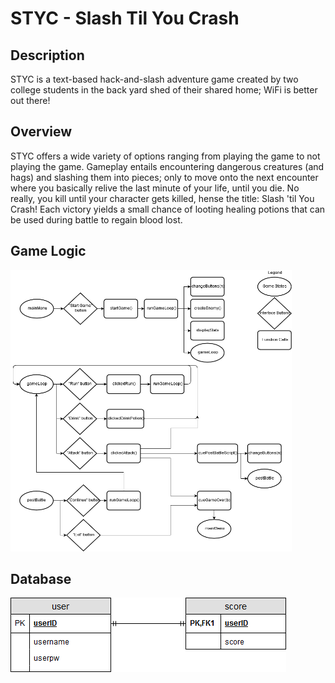 # STYC - Slash Til You Crash
<h2>Description</h2>
STYC is a text-based hack-and-slash adventure game created by two college students in the back yard shed of their shared home; WiFi is better out there!
<h2>Overview</h2>
STYC offers a wide variety of options ranging from playing the game to not playing the game. Gameplay entails encountering dangerous creatures (and hags) and slashing them into pieces; only to move onto the next encounter where you basically relive the last minute of your life, until you die. No really, you kill until your character gets killed, hense the title: Slash 'til You Crash! Each victory yields a small chance of looting healing potions that can be used during battle to regain blood lost. 
<h2>Game Logic</h2>
<img src="https://github.com/KodingKamp/SlashTilYouCrash/raw/master/images/Logic%20Flow%20Diagram.png" width=450px height=450px>
<h2>Database</h2>
<img src="https://github.com/KodingKamp/SlashTilYouCrash/raw/master/images/Database%20Relation.png">
